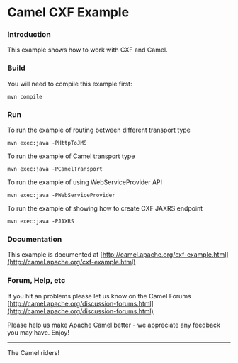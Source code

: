 # Camel CXF Example

### Introduction

This example shows how to work with CXF and Camel. 

### Build

You will need to compile this example first:
  
	mvn compile

### Run

To run the example of routing between different transport type

	mvn exec:java -PHttpToJMS

To run the example of Camel transport type

	mvn exec:java -PCamelTransport

To run the example of using WebServiceProvider API

	mvn exec:java -PWebServiceProvider
  
To run the example of showing how to create CXF JAXRS endpoint

	mvn exec:java -PJAXRS

### Documentation

This example is documented at [http://camel.apache.org/cxf-example.html](http://camel.apache.org/cxf-example.html)

### Forum, Help, etc 

If you hit an problems please let us know on the Camel Forums
  [http://camel.apache.org/discussion-forums.html](http://camel.apache.org/discussion-forums.html)

Please help us make Apache Camel better - we appreciate any feedback you may
have.  Enjoy!

------------------------
The Camel riders!
